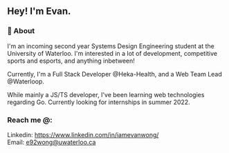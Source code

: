 ## Hey! I'm Evan.


### 🙌 About 

I'm an incoming second year Systems Design Engineering student at the University of Waterloo. I'm interested in a lot of development, competitive sports and esports, and anything inbetween!

Currently, I'm a Full Stack Developer @Heka-Health, and a Web Team Lead @Waterloop.

While mainly a JS/TS developer, I've been learning web technologies regarding Go. Currently looking for internships in summer 2022.

### Reach me @:
Linkedin: https://www.linkedin.com/in/iamevanwong/
<br>
Email: e92wong@uwaterloo.ca

